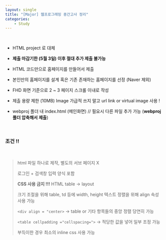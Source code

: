 ```yaml
---
layout: single
title: "[Major] 웹프로그래밍 중간고사 정리"
categories:
    - Study
---
```


<br>

- HTML project 로 대체

- **제출 마감기한 (5월 3일) 이후 절대 추가 제출 불가능**

- HTML 코드만으로 홈페이지를 만들어서 제출

- 본인만의 홈페이지를 설계 혹은 기존 존재하는 홈페이지를 선정 (Naver 제외)

- FHD 화면 기준으로 2 ~ 3 페이지 스크롤 이내로 작성

- 제출 용량 제한 (10MB) Image 가급적 쓰지 말고 url link or virtual image 사용 !

- webproj 폴더 내 index.html (메인화면) // 필요시 다른 파일 추가 가능 (**webproj 폴더 압축해서 제출**)

<br>

### 조건 !! 

<br>

> html 파일 하나로 제작, 별도의 서브 페이지 X
> 
> 로그인 + 검색창 입력 양식 포함
> 
> **CSS 사용 금지 !!!** HTML table &rarr; layout
>
> 크기 조절을 위해 table, td 등에 width, height 텍스트 정렬을 위해 align 속성 사용 가능
>
> `<div align = "center>` &rarr; table or 기타 항목들의 중앙 정렬 당연히 가능
> 
> `<table cellpadding ="cellspacing=">` &rarr; 적당한 값을 넣어 일부 조정 가능
> 
> 부득이한 경우 최소의 inline css 사용 가능